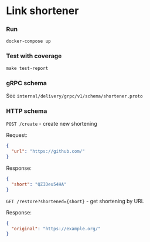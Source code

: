 # Link shortener

### Run
`docker-compose up`

### Test with coverage
`make test-report`

### gRPC schema

See `internal/delivery/grpc/v1/schema/shortener.proto`

### HTTP schema

`POST /create` - create new shortening

Request:
```json
{
  "url": "https://github.com/"
}
```

Response:
```json
{
  "short": "QZIDeu54HA"
}
```


`GET /restore?shortened={short}` - get shortening by URL

Response:
```json
{
  "original": "https://example.org/"
}
```




